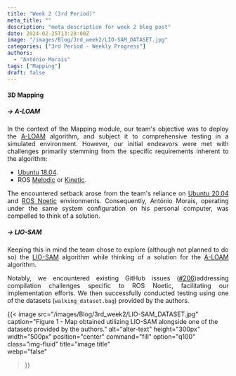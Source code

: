 ```yaml
---
title: "Week 2 (3rd Period)"
meta_title: ""
description: "meta description for week 2 blog post"
date: 2024-02-25T13:28:00Z
image: "/images/Blog/3rd_week2/LIO-SAM_DATASET.jpg"
categories: ["3rd Period - Weekly Progress"]
authors: 
  - "António Morais"
tags: ["Mapping"]
draft: false
---
```


#### 3D Mapping

##### → A-LOAM

<!-- Regarding the Mapping module, the team planned to implement the SLAM algorithm [A-LOAM](https://github.com/HKUST-Aerial-Robotics/A-LOAM) and test it in simulation. At first there were a few set backs, the requirements of the algorithm itself: -->
<div style="text-align: justify;">

In the context of the Mapping module, our team's objective was to deploy the [A-LOAM](https://github.com/HKUST-Aerial-Robotics/A-LOAM) algorithm, and subject it to comprehensive testing in a simulated environment. However, our initial endeavors were met with challenges primarily stemming from the specific requirements inherent to the algorithm:
</div>

- [Ubuntu 18.04](https://ubuntu.com/18-04).
- ROS [Melodic](http://wiki.ros.org/melodic/Installation/Ubuntu) or [Kinetic](http://wiki.ros.org/kinetic/Installation/Ubuntu).

<!-- This was a set back because the team works with [Ubuntu 20.04](https://releases.ubuntu.com/focal/) and [ROS Noetic](http://wiki.ros.org/noetic/Installation/Ubuntu). For that reason António Morais has the same setup on his personal computer and had to find a solution. Fortunatly the authors of the algorithm also provide [Docker](https://docs.docker.com/get-started/overview/) support which is a very handy tool for cases like this. -->
<div style="text-align: justify;">

The encountered setback arose from the team's reliance on [Ubuntu 20.04](https://releases.ubuntu.com/focal/) and [ROS Noetic](http://wiki.ros.org/noetic/Installation/Ubuntu) environments. Consequently, António Morais, operating under the same system configuration on his personal computer, was compelled to think of a solution.
</div>

##### → LIO-SAM
<div style="text-align: justify;">

Keeping this in mind the team chose to explore (although not planned to do so) the [LIO-SAM](https://github.com/TixiaoShan/LIO-SAM) algorithm while thinking of a solution for the [A-LOAM](https://github.com/HKUST-Aerial-Robotics/A-LOAM) algorithm. 

Notably, we encountered existing GitHub issues ([#206](https://github.com/TixiaoShan/LIO-SAM/issues/206))addressing compilation challenges specific to ROS Noetic, facilitating our implementation efforts. We then successfully conducted testing using one of the datasets (`walking_dataset.bag`) provided by the authors. 
</div>

{{< image 
    src="/images/Blog/3rd_week2/LIO-SAM_DATASET.jpg" 
    caption="Figure 1 - Map obtained utilizing LIO-SAM alongside one of the datasets provided by the authors." 
    alt="alter-text" 
    height="300px" 
    width="500px" 
    position="center" 
    command="fill" 
    option="q100" 
    class="img-fluid" 
    title="image title"  
    webp="false" 
>}}
